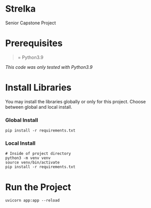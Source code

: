 # Strelka
Senior Capstone Project


# Prerequisites
 >= Python3.9

 _This code was only tested with Python3.9_

# Install Libraries 
You may install the libraries globally or only for this project. 
Choose between global and local install. 
### Global Install
`pip install -r requirements.txt`
### Local Install
```angular2html
# Inside of project directory
python3 -m venv venv
source venv/bin/activate
pip install -r requirements.txt
```
# Run the Project
`uvicorn app:app --reload`
